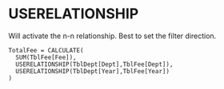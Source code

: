 # USERELATIONSHIP

Will activate the n-n relationship. Best to set the filter direction.

```
TotalFee = CALCULATE(
  SUM(TblFee[Fee]),
  USERELATIONSHIP(TblDept[Dept],TblFee[Dept]),
  USERELATIONSHIP(TblDept[Year],TblFee[Year])
)
```
